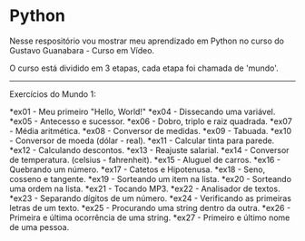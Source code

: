# Python
 Nesse respositório vou mostrar meu aprendizado em Python no curso do Gustavo Guanabara - Curso em Vídeo.

 O curso está dividido em 3 etapas, cada etapa foi chamada de 'mundo'.

 _______________________________________________________
 Exercícios do Mundo 1:


 *ex01 - Meu primeiro "Hello, World!"
 *ex04 - Dissecando uma variável.
 *ex05 - Antecesso e sucessor.
 *ex06 - Dobro, triplo e raiz quadrada.
 *ex07 - Média aritmética.
 *ex08 - Conversor de medidas.
 *ex09 - Tabuada.
 *ex10 - Conversor de moeda (dólar - real).
 *ex11 - Calcular tinta para parede.
 *ex12 - Calculando descontos.
 *ex13 - Reajuste salarial.
 *ex14 - Conversor de temperatura. (celsius - fahrenheit).
 *ex15 - Aluguel de carros.
 *ex16 - Quebrando um número.
 *ex17 - Catetos e Hipotenusa.
 *ex18 - Seno, cosseno e tangente.
 *ex19 - Sorteando um item na lista.
 *ex20 - Sorteando uma ordem na lista.
 *ex21 - Tocando MP3.
 *ex22 - Analisador de textos.
 *ex23 - Separando dígitos de um número.
 *ex24 - Verificando as primeiras letras de um texto.
 *ex25 - Procurando uma string dentro da outra.
 *ex26 - Primeira e última ocorrência de uma string. 
 *ex27 - Primeiro e último nome de uma pessoa.
